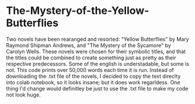 # The-Mystery-of-the-Yellow-Butterflies
Two novels have been rearanged and resorted: "Yellow Butterflies" by Mary Raymond Shipman Andrews, and "The Mystery of the Sycamore" by Carolyn Wells. These novels were chosen for their symbolic titles, and that the titles could be combined to create something just as pretty as their respective predecessors. Some of the english is understadable, but some is not. This code prints over 50,000 words each time it is run. 
Instead of downloading the .txt file of the novels, I decided to copy the text direclty into colab notebook, so it looks insane; but it does work regarldess. One thing I'd change would definitley be just to use the .txt file to make my code not look huge. 
